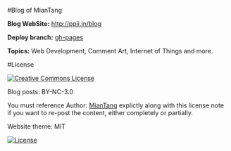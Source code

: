 #Blog of MianTang


**Blog WebSite:** <a href="http://ppii.in/blog" target="_blank">http://ppii.in/blog</a>

**Deploy branch:** [gh-pages](https://github.com/Miantang/blog/tree/gh-pages)

**Topics:** Web Development, Comment Art, Internet of Things and more.

#License

<a rel="license" href="http://creativecommons.org/licenses/by-nc/3.0/">
    <img alt="Creative Commons License" style="border-width:0" src="http://i.creativecommons.org/l/by-nc/3.0/88x31.png"/></a>
    
Blog posts: BY-NC-3.0

You must reference Author: <a href="http://ppii.in/">MianTang</a> explictly along with this license note if you want to re-post the content, either completely or partially.

Website theme: MIT

[![License](http://img.shields.io/badge/license-MIT-brightgreen.svg)](http://opensource.org/licenses/MIT)

